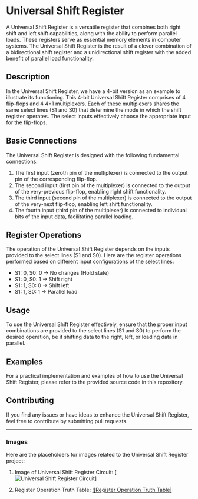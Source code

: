 # Universal Shift Register

A Universal Shift Register is a versatile register that combines both right shift and left shift capabilities, along with the ability to perform parallel loads. These registers serve as essential memory elements in computer systems. The Universal Shift Register is the result of a clever combination of a bidirectional shift register and a unidirectional shift register with the added benefit of parallel load functionality.

## Description

In the Universal Shift Register, we have a 4-bit version as an example to illustrate its functioning. This 4-bit Universal Shift Register comprises of 4 flip-flops and 4 4×1 multiplexers. Each of these multiplexers shares the same select lines (S1 and S0) that determine the mode in which the shift register operates. The select inputs effectively choose the appropriate input for the flip-flops.

## Basic Connections

The Universal Shift Register is designed with the following fundamental connections:

1. The first input (zeroth pin of the multiplexer) is connected to the output pin of the corresponding flip-flop.
2. The second input (first pin of the multiplexer) is connected to the output of the very-previous flip-flop, enabling right shift functionality.
3. The third input (second pin of the multiplexer) is connected to the output of the very-next flip-flop, enabling left shift functionality.
4. The fourth input (third pin of the multiplexer) is connected to individual bits of the input data, facilitating parallel loading.

## Register Operations

The operation of the Universal Shift Register depends on the inputs provided to the select lines (S1 and S0). Here are the register operations performed based on different input configurations of the select lines:

- S1: 0, S0: 0 -> No changes (Hold state)
- S1: 0, S0: 1 -> Shift right
- S1: 1, S0: 0 -> Shift left
- S1: 1, S0: 1 -> Parallel load

## Usage

To use the Universal Shift Register effectively, ensure that the proper input combinations are provided to the select lines (S1 and S0) to perform the desired operation, be it shifting data to the right, left, or loading data in parallel.

## Examples

For a practical implementation and examples of how to use the Universal Shift Register, please refer to the provided source code in this repository.

## Contributing

If you find any issues or have ideas to enhance the Universal Shift Register, feel free to contribute by submitting pull requests.

---

### Images

Here are the placeholders for images related to the Universal Shift Register project:

1. Image of Universal Shift Register Circuit: [![Universal Shift Register Circuit](https://rjeyakumar.files.wordpress.com/2016/02/usr.jpg?w=840)]
 
2. Register Operation Truth Table: [![Register Operation Truth Table]](https://www.electronicshub.org/wp-content/uploads/2015/06/table.jpg)




